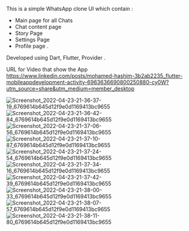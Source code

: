 This is a simple WhatsApp clone UI which contain :
- Main page for all Chats
- Chat content page
- Story Page 
- Settings Page
- Profile page .

Developed using Dart, Flutter, Provider .

URL for Video that show the App https://www.linkedin.com/posts/mohamed-hashim-3b2ab2235_flutter-mobileappdevelopment-activity-6963636690800250880-cy0W?utm_source=share&utm_medium=member_desktop

![Screenshot_2022-04-23-21-36-37-19_6769614b645d12f9e0d1169413bc9655](https://user-images.githubusercontent.com/101535118/164943773-07f5a24a-12e0-43e3-815c-9d0c0e4fb60f.jpg)
![Screenshot_2022-04-23-21-36-42-84_6769614b645d12f9e0d1169413bc9655](https://user-images.githubusercontent.com/101535118/164943775-6d5b40c5-1669-4308-a7a0-c4b2bbb14f94.jpg)
![Screenshot_2022-04-23-21-37-06-56_6769614b645d12f9e0d1169413bc9655](https://user-images.githubusercontent.com/101535118/164943780-ff9ade1b-ea3c-40fe-9999-34a6f112c4d5.jpg)
![Screenshot_2022-04-23-21-37-10-87_6769614b645d12f9e0d1169413bc9655](https://user-images.githubusercontent.com/101535118/164943784-901548d4-592f-4cb8-a12d-db27b4b31c42.jpg)
![Screenshot_2022-04-23-21-37-24-54_6769614b645d12f9e0d1169413bc9655](https://user-images.githubusercontent.com/101535118/164943788-de15dda6-8a6f-487e-a6f6-9019b7d4fe1c.jpg)
![Screenshot_2022-04-23-21-37-34-16_6769614b645d12f9e0d1169413bc9655](https://user-images.githubusercontent.com/101535118/164943791-6315e325-833c-489a-9c3c-a1fb05b5c84a.jpg)
![Screenshot_2022-04-23-21-37-42-39_6769614b645d12f9e0d1169413bc9655](https://user-images.githubusercontent.com/101535118/164943793-be7a512f-ee3a-4fc1-96eb-a46a02f30693.jpg)
![Screenshot_2022-04-23-21-38-00-33_6769614b645d12f9e0d1169413bc9655](https://user-images.githubusercontent.com/101535118/164943797-526ea311-8b05-40ef-a174-9559440506cf.jpg)
![Screenshot_2022-04-23-21-38-07-57_6769614b645d12f9e0d1169413bc9655](https://user-images.githubusercontent.com/101535118/164943800-dc4b2cd4-4f8b-4c8e-8bcc-e60f9efe2213.jpg)
![Screenshot_2022-04-23-21-38-11-80_6769614b645d12f9e0d1169413bc9655](https://user-images.githubusercontent.com/101535118/164943805-b4dca532-46fc-4434-ac07-ab10066ad5b8.jpg)
